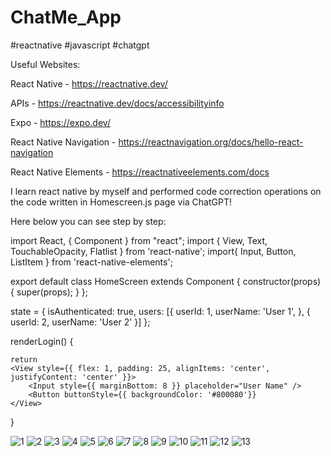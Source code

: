 # ChatMe_App
#reactnative #javascript #chatgpt

Useful Websites:

React Native - https://reactnative.dev/

APIs - https://reactnative.dev/docs/accessibilityinfo

Expo - https://expo.dev/

React Native Navigation - https://reactnavigation.org/docs/hello-react-navigation

React Native Elements - https://reactnativeelements.com/docs





I learn react native by myself and performed code correction operations on the code written in Homescreen.js page via ChatGPT!

Here below you can see step by step: 

import React, { Component } from "react";
import {
    View,
    Text,
    TouchableOpacity,
    Flatlist
} from 'react-native';
import{
    Input,
    Button,
    ListItem
} from 'react-native-elements';


export default class HomeScreen extends Component {
    constructor(props) {
        super(props);
    }
};

state = {
    isAuthenticated: true,
    users: [{
        userId: 1,
        userName: 'User 1',
    }, 
    {
        userId: 2,
        userName: 'User 2'
    }]
};

renderLogin() {

    return 
    <View style={{ flex: 1, padding: 25, alignItems: 'center', justifyContent: 'center' }}> 
        <Input style={{ marginBottom: 8 }} placeholder="User Name" />
        <Button buttonStyle={{ backgroundColor: '#800080'}}
    </View>
}

![1](https://user-images.githubusercontent.com/60243643/217006908-78a8a6ae-42c5-40fe-bb87-6fe0fded4ee3.jpg)
![2](https://user-images.githubusercontent.com/60243643/217006912-39602896-789f-411e-85c9-3f83dc8c802a.jpg)
![3](https://user-images.githubusercontent.com/60243643/217006914-7dad2d91-3337-47f3-90fb-ce4838088860.jpg)
![4](https://user-images.githubusercontent.com/60243643/217006918-cf7b1949-fbbd-4ade-8404-062b882782c9.jpg)
![5](https://user-images.githubusercontent.com/60243643/217006924-e0bf9a54-5fb7-467d-a612-6d565db72e78.jpg)
![6](https://user-images.githubusercontent.com/60243643/217006928-a8c2cfb0-f9ab-4cba-af0f-9040fb832bb7.jpg)
![7](https://user-images.githubusercontent.com/60243643/217006931-1f44a137-80ae-458e-a92a-73298cb924ac.jpg)
![8](https://user-images.githubusercontent.com/60243643/217006933-5f828423-bbfa-4eb2-81a9-277370207286.jpg)
![9](https://user-images.githubusercontent.com/60243643/217006937-73f8ed59-4ed4-4aa4-ae57-8177f0e327f3.jpg)
![10](https://user-images.githubusercontent.com/60243643/217006942-abf269ad-3e6a-410e-8103-c1c7be9434cc.jpg)
![11](https://user-images.githubusercontent.com/60243643/217006946-aec92fa7-01a5-4fc1-845a-f1b10c001ab2.jpg)
![12](https://user-images.githubusercontent.com/60243643/217006951-eb18978e-34dd-4439-9642-6d80b3b20ce4.jpg)
![13](https://user-images.githubusercontent.com/60243643/217006954-7056fee1-d700-4587-a73b-447864df1498.jpg)

